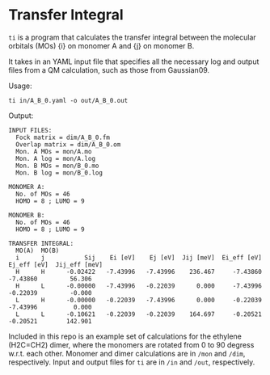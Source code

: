 # Transfer Integral

`ti` is a program that calculates the transfer integral between the molecular
orbitals (MOs) {i} on monomer A and {j} on monomer B.

It takes in an YAML input file that specifies all the necessary log and output
files from a QM calculation, such as those from Gaussian09.

Usage:
```
ti in/A_B_0.yaml -o out/A_B_0.out
```

Output:
```
INPUT FILES:
  Fock matrix = dim/A_B_0.fm
  Overlap matrix = dim/A_B_0.om
  Mon. A MOs = mon/A.mo
  Mon. A log = mon/A.log
  Mon. B MOs = mon/B_0.mo
  Mon. B log = mon/B_0.log

MONOMER A:
  No. of MOs = 46
  HOMO = 8 ; LUMO = 9

MONOMER B:
  No. of MOs = 46
  HOMO = 8 ; LUMO = 9

TRANSFER INTEGRAL:
  MO(A)  MO(B)
  i      j           Sij    Ei [eV]    Ej [eV]  Jij [meV]  Ei_eff [eV]  Ej_eff [eV]  Jij_eff [meV]
  H      H      -0.02422   -7.43996   -7.43996    236.467     -7.43860     -7.43860         56.306
  H      L      -0.00000   -7.43996   -0.22039      0.000     -7.43996     -0.22039         -0.000
  L      H      -0.00000   -0.22039   -7.43996      0.000     -0.22039     -7.43996          0.000
  L      L      -0.10621   -0.22039   -0.22039    164.697     -0.20521     -0.20521        142.901
```

Included in this repo is an example set of calculations for the ethylene (H2C=CH2)
dimer, where the monomers are rotated from 0 to 90 degress w.r.t. each other.
Monomer and dimer calculations are in `/mon` and `/dim`, respectively.
Input and output files for `ti` are in `/in` and `/out`, respectively.
